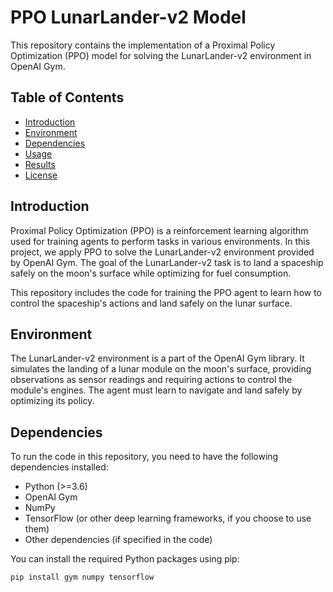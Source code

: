 # PPO LunarLander-v2 Model

This repository contains the implementation of a Proximal Policy Optimization (PPO) model for solving the LunarLander-v2 environment in OpenAI Gym.

## Table of Contents

- [Introduction](#introduction)
- [Environment](#environment)
- [Dependencies](#dependencies)
- [Usage](#usage)
- [Results](#results)
- [License](#license)

## Introduction

Proximal Policy Optimization (PPO) is a reinforcement learning algorithm used for training agents to perform tasks in various environments. In this project, we apply PPO to solve the LunarLander-v2 environment provided by OpenAI Gym. The goal of the LunarLander-v2 task is to land a spaceship safely on the moon's surface while optimizing for fuel consumption.

This repository includes the code for training the PPO agent to learn how to control the spaceship's actions and land safely on the lunar surface.

## Environment

The LunarLander-v2 environment is a part of the OpenAI Gym library. It simulates the landing of a lunar module on the moon's surface, providing observations as sensor readings and requiring actions to control the module's engines. The agent must learn to navigate and land safely by optimizing its policy.

## Dependencies

To run the code in this repository, you need to have the following dependencies installed:

- Python (>=3.6)
- OpenAI Gym
- NumPy
- TensorFlow (or other deep learning frameworks, if you choose to use them)
- Other dependencies (if specified in the code)

You can install the required Python packages using pip:

```bash
pip install gym numpy tensorflow
